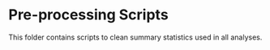 # Pre-processing Scripts 
This folder contains scripts to clean summary statistics used in all analyses. 